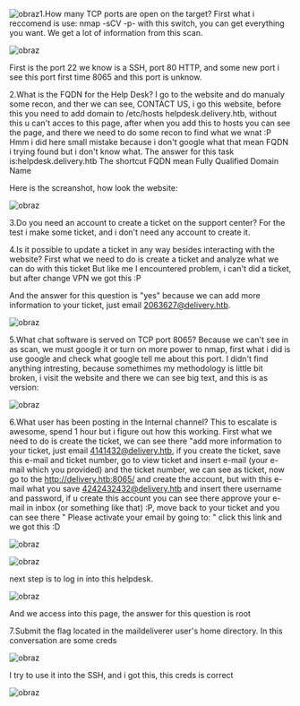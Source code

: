 ![obraz](https://github.com/Anogota/Delivery/assets/143951834/15c7150e-a95e-465f-8cb3-d91720fdb09a)1.How many TCP ports are open on the target?
First what i reccomend is use: nmap -sCV -p- <IP> with this switch, you can get everything you want.
We get a lot of information from this scan.

![obraz](https://github.com/Anogota/Delivery/assets/143951834/c3ac5c8b-3c65-4955-aad4-f4cfb54c4b87)

First is the port 22 we know is a SSH, port 80 HTTP, and some new port i see this port first time 8065 and this port is unknow.

2.What is the FQDN for the Help Desk?
I go to the website and do manualy some recon, and ther we can see, CONTACT US, i go this website, before this you need to add domain to /etc/hosts helpdesk.delivery.htb, without this u can't acces to this page, after when you add this to hosts you can see the page, and there we need to do some recon to find what we wnat :P Hmm i did here small mistake because i don't google what that mean FQDN i trying found but i don't know what. The answer for this task is:helpdesk.delivery.htb
The shortcut FQDN mean Fully Qualified Domain Name

Here is the screanshot, how look the website:

![obraz](https://github.com/Anogota/Delivery/assets/143951834/03d64b91-d915-4c62-b4f5-4d7f205d7950)

3.Do you need an account to create a ticket on the support center?
For the test i make some ticket, and i don't need any account to create it.

4.Is it possible to update a ticket in any way besides interacting with the website?
First what we need to do is create a ticket and analyze what we can do with this ticket
But like me I encountered problem, i can't did a ticket, but after change VPN we got this :P

And the answer for this question is "yes" because we can add more information to your ticket, just email 2063627@delivery.htb.

![obraz](https://github.com/Anogota/Delivery/assets/143951834/b54dbae0-38a6-459e-b868-96da5cc68d44)

5.What chat software is served on TCP port 8065?
Because we can't see in as scan, we must google it or turn on more power to nmap, first what i did is use google and check what google tell me about this port.
I didn't find anything intresting, because somethimes my methodology is little bit broken, i visit the website and there we can see big text, and this is as version:

![obraz](https://github.com/Anogota/Delivery/assets/143951834/8d71dc68-daf3-453e-926f-9f15043918ab)
 
6.What user has been posting in the Internal channel?
This to escalate is awesome, spend 1 hour but i figure out how this working.
First what we need to do is create the ticket, we can see there "add more information to your ticket, just email 4141432@delivery.htb, if you create the ticket, save this e-mail and ticket number, go to view ticket and insert e-mail (your e-mail which you provided) and the ticket number, we can see as ticket, now go to the http://delivery.htb:8065/ and create the account, but with this e-mail what you save 4242432432@delivery.htb and insert there username and password, if u create this account you can see there approve your e-mail in inbox (or something like that) :P, move back to your ticket and you can see there " Please activate your email by going to: <link> " click this link and we got this :D 

![obraz](https://github.com/Anogota/Delivery/assets/143951834/983005a1-cafd-489a-bea6-4791b17a134f)
 
![obraz](https://github.com/Anogota/Delivery/assets/143951834/acb5a9c8-d60b-42bc-b134-6fd2c6e0d84b)

next step is to log in into this helpdesk.

![obraz](https://github.com/Anogota/Delivery/assets/143951834/ecc2ff98-59c7-4af6-8d33-73677dc769e1)

And we access into this page, the answer for this question is root

7.Submit the flag located in the maildeliverer user's home directory.
In this conversation are some creds

![obraz](https://github.com/Anogota/Delivery/assets/143951834/41bc3d19-2fe4-438e-bcbe-72e13c9c2e77)

I try to use it into the SSH, and i got this, this creds is correct

![obraz](https://github.com/Anogota/Delivery/assets/143951834/cfb60f29-8713-408f-95af-de42e63bf111)
